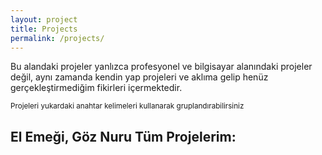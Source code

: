 ```yaml
---
layout: project
title: Projects
permalink: /projects/
---
```


<p>Bu alandaki projeler yanlızca profesyonel ve bilgisayar alanındaki projeler değil, aynı zamanda kendin yap projeleri ve aklıma gelip henüz gerçekleştirmediğim fikirleri içermektedir.</p>
<small>Projeleri yukardaki anahtar kelimeleri kullanarak gruplandırabilirsiniz</small>
<h2>El Emeği, Göz Nuru Tüm Projelerim:</h2>